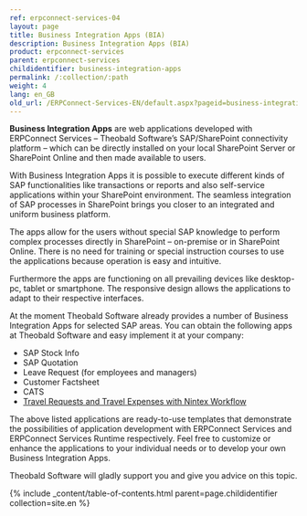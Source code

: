 ```yaml
---
ref: erpconnect-services-04
layout: page
title: Business Integration Apps (BIA)
description: Business Integration Apps (BIA)
product: erpconnect-services
parent: erpconnect-services
childidentifier: business-integration-apps
permalink: /:collection/:path
weight: 4
lang: en_GB
old_url: /ERPConnect-Services-EN/default.aspx?pageid=business-integration-apps-bia
---
```


**Business Integration Apps** are web applications developed with ERPConnect Services – Theobald Software’s SAP/SharePoint connectivity platform – which can be directly installed on your local SharePoint Server or SharePoint Online and then made available to users. 

With Business Integration Apps it is possible to execute different kinds of SAP functionalities like transactions or reports and also self-service applications within your SharePoint environment.  The seamless integration of SAP processes in SharePoint brings you closer to an integrated and uniform business platform.

The apps allow for the users without special SAP knowledge to perform complex processes directly in SharePoint – on-premise or in SharePoint Online. There is no need for training or special instruction courses to use the applications because operation is easy and intuitive.

Furthermore the apps are functioning on all prevailing devices like desktop-pc, tablet or smartphone. The responsive design allows the applications to adapt to their respective interfaces.

At the moment Theobald Software already provides a number of Business Integration Apps for selected SAP areas. You can obtain the following apps at Theobald Software and easy implement it at your company:

- SAP Stock Info
- SAP Quotation
- Leave Request (for employees and managers)
- Customer Factsheet
- CATS
- [Travel Requests and Travel Expenses with Nintex Workflow](./sap-integration-nintex/nintex-integration-sharepoint/using-call-sap-function-action/travel-request-expense-report) 

The above listed applications are ready-to-use templates that demonstrate the possibilities of application development with ERPConnect Services and ERPConnect Services Runtime respectively. Feel free to customize or enhance the applications to your individual needs or to develop your own Business Integration Apps.

Theobald Software will gladly support you and give you advice on this topic.

{% include _content/table-of-contents.html parent=page.childidentifier collection=site.en %}
